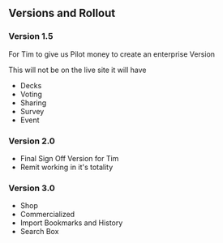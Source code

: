 ## Versions and Rollout

### Version 1.5
For Tim to give us Pilot money to create an enterprise Version

This will not be on the live site it will have

* Decks
* Voting
* Sharing
* Survey
* Event


### Version 2.0
* Final Sign Off Version for Tim
* Remit working in it's totality

### Version 3.0
* Shop
* Commercialized
* Import Bookmarks and History
* Search Box
